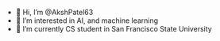 - 👋 Hi, I’m @AkshPatel63
- 👀 I’m interested in AI, and machine learning
- 🌱 I’m currently CS student in San Francisco State University


<!---
AkshPatel63/AkshPatel63 is a ✨ special ✨ repository because its `README.md` (this file) appears on your GitHub profile.
You can click the Preview link to take a look at your changes.
--->
